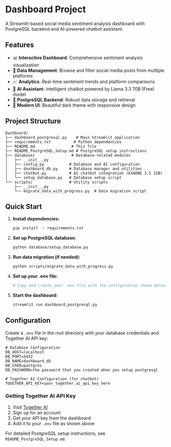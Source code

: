 # Dashboard Project

A Streamlit-based social media sentiment analysis dashboard with PostgreSQL backend and AI-powered chatbot assistant.

## Features

- 📊 **Interactive Dashboard**: Comprehensive sentiment analysis visualization
- 📝 **Data Management**: Browse and filter social media posts from multiple platforms
- 📈 **Analytics**: Real-time sentiment trends and platform comparisons  
- 🤖 **AI Assistant**: Intelligent chatbot powered by Llama 3.3 70B (Free) model
- 💾 **PostgreSQL Backend**: Robust data storage and retrieval
- 🎨 **Modern UI**: Beautiful dark theme with responsive design

## Project Structure

```
Dashboard/
├── dashboard_postgresql.py    # Main Streamlit application
├── requirements.txt          # Python dependencies
├── README.md                # This file
├── README_PostgreSQL_Setup.md # PostgreSQL setup instructions
├── database/                # Database-related modules
│   ├── __init__.py
│   ├── config.py           # Database and AI configuration
│   ├── dashboard_db.py     # Database manager and utilities
│   ├── chatbot.py          # AI chatbot integration (EXAONE 3.5 32B)
│   └── setup_database.py   # Database setup script
└── scripts/                # Utility scripts
    ├── __init__.py
    └── migrate_data_with_progress.py  # Data migration script
```

## Quick Start

1. **Install dependencies:**
   ```bash
   pip install -r requirements.txt
   ```

2. **Set up PostgreSQL database:**
   ```bash
   python database/setup_database.py
   ```

3. **Run data migration (if needed):**
   ```bash
   python scripts/migrate_data_with_progress.py
   ```

4. **Set up your .env file:**
   ```bash
   # Copy and create your .env file with the configuration shown below
   ```

5. **Start the dashboard:**
   ```bash
   streamlit run dashboard_postgresql.py
   ```

## Configuration

Create a `.env` file in the root directory with your database credentials and Together AI API key:

```env
# Database Configuration
DB_HOST=localhost
DB_PORT=5432
DB_NAME=dashboard_db
DB_USER=postgres
DB_PASSWORD=the password that you created when you setup postgresql

# Together AI Configuration (for chatbot)
TOGETHER_API_KEY=your_together_ai_api_key_here
```

### Getting Together AI API Key

1. Visit [Together AI](https://api.together.xyz/)
2. Sign up for an account
3. Get your API key from the dashboard
4. Add it to your `.env` file as shown above

For detailed PostgreSQL setup instructions, see `README_PostgreSQL_Setup.md`. 